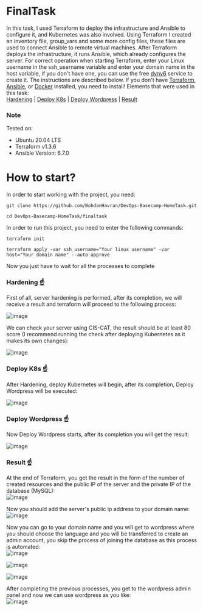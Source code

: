 # <a name="finaltask">FinalTask</a>
In this task, I used Terraform to deploy the infrastructure and Ansible to configure it, and Kubernetes was also involved. Using Terraform I created an inventory file, group_vars and some more config files, these files are used to connect Ansible to remote virtual machines. After Terraform deploys the infrastructure, it runs Ansible, which already configures the server. For correct operation when starting Terraform, enter your Linux username in the ssh_username variable and enter your domain name in the host variable, if you don't have one, you can use the free [dynv6](https://dynv6.com/) service to create it. The instructions are described below. If you don't have [Terraform](https://developer.hashicorp.com/terraform/downloads?product_intent=terraform), [Ansible](https://docs.ansible.com/ansible/latest/installation_guide/intro_installation.html), or [Docker](https://docs.docker.com/engine/install/ubuntu/) installed, you need to install!
Elements that were used in this task:<br>
[Hardening](#hardening) | [Deploy K8s](#deploy-k8s) | [Deploy Wordpress](#deploy-wordpress) | [Result](#result)

<h3>Note</h3>
Tested on:

- Ubuntu 20.04 LTS
- Terraform v1.3.6
- Ansible Version: 6.7.0

# How to start?
In order to start working with the project, you need:
```
git clone https://github.com/BohdanHavran/DevOps-Basecamp-HomeTask.git
```
```
cd DevOps-Basecamp-HomeTask/finaltask
```
In order to run this project, you need to enter the following commands:
```
terraform init
```
```
terraform apply -var ssh_username="Your linux username" -var host="Your domain name" --auto-approve
```
Now you just have to wait for all the processes to complete

### <a name="hardening">Hardening</a> [☝️](#finaltask)
First of all, server hardening is performed, after its completion, we will receive a result and terraform will proceed to the following process:

![image](https://user-images.githubusercontent.com/7732624/219907025-1451b639-1235-4254-8859-18c2dc9c0937.png)

We can check your server using CIS-CAT, the result should be at least 80 score (I recommend running the check after deploying Kubernetes as it makes its own changes):

![image](https://user-images.githubusercontent.com/7732624/219907509-c296e77c-0847-4e91-b87c-3e5c0b3a9d2e.png)


### <a name="deploy-k8s">Deploy K8s</a> [☝️](#finaltask)
After Hardening, deploy Kubernetes will begin, after its completion, Deploy Wordpress will be executed:

![image](https://user-images.githubusercontent.com/7732624/219907099-bf6675c3-2a14-4694-bdf5-687de5c9a455.png)

### <a name="deploy-wordpress">Deploy Wordpress</a> [☝️](#finaltask)
Now Deploy Wordpress starts, after its completion you will get the result:

![image](https://user-images.githubusercontent.com/7732624/219907125-9a7860c3-4593-45f7-982f-11b7bdf5b0ca.png)

### <a name="result">Result</a> [☝️](#finaltask)
At the end of Terraform, you get the result in the form of the number of created resources and the public IP of the server and the private IP of the database (MySQL):<br>
![image](https://user-images.githubusercontent.com/7732624/219907142-5fa238c9-6429-47de-ba45-66c43f2e8b31.png)

Now you should add the server's public ip address to your domain name:<br>
![image](https://user-images.githubusercontent.com/7732624/219907227-f66d5a1f-57bf-4b54-9d3e-04b584e32d00.png)

Now you can go to your domain name and you will get to wordpress where you should choose the language and you will be transferred to create an admin account, you skip the process of joining the database as this process is automated:<br>
![image](https://user-images.githubusercontent.com/7732624/219907239-4afa107c-9425-45ec-bda0-c82b13326960.png)

![image](https://user-images.githubusercontent.com/7732624/219907291-96d672df-e4aa-4ef3-b128-fa786d8ddff9.png)

![image](https://user-images.githubusercontent.com/7732624/219907311-7930d5e9-a95b-40ba-bc9f-2803bd00f765.png)

After completing the previous processes, you get to the wordpress admin panel and now we can use wordpress as you like:<br>
![image](https://user-images.githubusercontent.com/7732624/219907330-6ed18be4-1ea5-4787-bf1e-54d0b5aa2a08.png)

